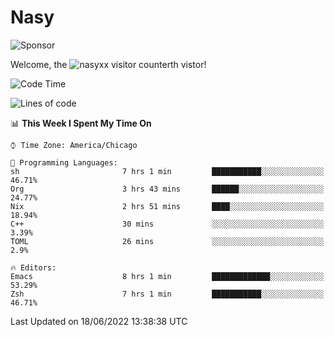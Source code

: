# Nasy

<!--
<p align="center">
<img height="200" src="https://github-readme-stats.vercel.app/api?username=nasyxx&count_private=true&show_icons=true&theme=dracula&include_all_commits=true"/>
<img height="200" src="https://github-readme-stats.vercel.app/api/top-langs/?username=nasyxx&theme=dracula&hide=html,jupyter+notebook&count_private=true&show_icons=true"/>
</p>

  
----------------
-->

![Sponsor](https://img.shields.io/static/v1.svg?label=Sponsor&message=%E2%9D%A4&logo=GitHub&style=flat&color=pink)
 
Welcome, the ![nasyxx visitor counter](https://count.getloli.com/get/@nasyxx?theme=rule34)th vistor!
 
<!--START_SECTION:waka-->
![Code Time](http://img.shields.io/badge/Code%20Time-2%2C491%20hrs%2031%20mins-blue)

![Lines of code](https://img.shields.io/badge/From%20Hello%20World%20I%27ve%20Written-5%20Million%20lines%20of%20code-blue)

📊 **This Week I Spent My Time On** 

```text
⌚︎ Time Zone: America/Chicago

💬 Programming Languages: 
sh                       7 hrs 1 min         ███████████░░░░░░░░░░░░░░   46.71% 
Org                      3 hrs 43 mins       ██████░░░░░░░░░░░░░░░░░░░   24.77% 
Nix                      2 hrs 51 mins       ████░░░░░░░░░░░░░░░░░░░░░   18.94% 
C++                      30 mins             ░░░░░░░░░░░░░░░░░░░░░░░░░   3.39% 
TOML                     26 mins             ░░░░░░░░░░░░░░░░░░░░░░░░░   2.9%

🔥 Editors: 
Emacs                    8 hrs 1 min         █████████████░░░░░░░░░░░░   53.29% 
Zsh                      7 hrs 1 min         ███████████░░░░░░░░░░░░░░   46.71%

```


 Last Updated on 18/06/2022 13:38:38 UTC
<!--END_SECTION:waka-->

<!-- ![visitors](https://visitor-badge.laobi.icu/badge?page_id=nasyxx.nasyxx) -->

